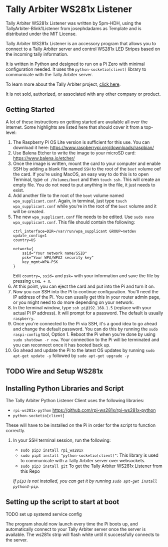 # Tally Arbiter WS281x Listener
Tally Arbiter WS281x Listener was written by 5pm-HDH, using the TallyArbiter-Blink1Listener from  josephdadams as Template and is distributed under the MIT License.

Tally Arbiter WS281x Listener is an accessory program that allows you to connect to a Tally Arbiter server and control WS281x LED Stripes based on the incoming tally information.

It is written in Python and designed to run on a Pi Zero with minimal configuration needed. It uses the `python-socketio[client]` library to communicate with the Tally Arbiter server.

To learn more about the Tally Arbiter project, [click here](http://github.com/josephdadams/tallyarbiter).

It is not sold, authorized, or associated with any other company or product.


## Getting Started
A lot of these instructions on getting started are available all over the internet. Some highlights are listed here that should cover it from a top-level:

1. The Raspberry Pi OS Lite version is sufficient for this use. You can download it here: https://www.raspberrypi.org/downloads/raspbian/
1. Use Balena Etcher to write the image to your microSD card: https://www.balena.io/etcher/
1. Once the image is written, mount the card to your computer and enable SSH by adding a blank file named `SSH` to the root of the `boot` volume oef the card. If you're using MacOS, an easy way to do this is to open Terminal, type `cd /Volumes/boot` and then `touch ssh`. This will create an empty file. You do not need to put anything in the file, it just needs to exist.
1. Add another file to the root of the `boot` volume named `wpa_supplicant.conf`. Again, in terminal, just type `touch wpa_supplicant.conf` while you're in the root of the `boot` volume and it will be created.
1. The new `wpa_supplicant.conf` file needs to be edited. Use `sudo nano wpa_supplicant.conf`. This file should contain the following:
	```
	ctrl_interface=DIR=/var/run/wpa_supplicant GROUP=netdev
	update_config=1
	country=US

	network={
		ssid="Your network name/SSID"
		psk="Your WPA/WPA2 security key"
		key_mgmt=WPA-PSK
	}
	```
	Edit `country=`, `ssid=` and `psk=` with your information and save the file by pressing `CTRL + X`.
1. At this point, you can eject the card and put into the Pi and turn it on.
1. Now you can SSH into the Pi to continue configuration. You'll need the IP address of the Pi. You can usually get this in your router admin page, or you might need to do more depending on your network.
1. In the terminal window, type `ssh pi@192.168.1.5` (replace with your actual Pi IP address). It will prompt for a password. The default is usually `raspberry`.
1. Once you're connected to the Pi via SSH, it's a good idea to go ahead and change the default password. You can do this by running the `sudo raspi-config` tool, Option 1. Reboot the Pi when you're done by using `sudo shutdown -r now`. Your connection to the Pi will be terminated and you can reconnect once it has booted back up.
1. Go ahead and update the Pi to the latest OS updates by running `sudo apt-get update -y` followed by `sudo apt-get upgrade -y`

## TODO Wire and Setup WS281x

## Installing Python Libraries and Script
The Tally Arbiter Python Listener Client uses the following libraries:
* `rpi-ws281x-python` https://github.com/rpi-ws281x/rpi-ws281x-python
* `python-socketio[client]`

These will have to be installed on the Pi in order for the script to function correctly.

1. In your SSH terminal session, run the following:
    * `sudo pip3 install rpi_ws281x`
    * `sudo pip3 install "python-socketio[client]"`: This library is used to communicate with a Tally Arbiter server over websockets.
    *  `sudo pip3 install git` To get the Tally Arbiter WS281x Listener from this Repo

    *If `pip3` is not installed, you can get it by running `sudo apt-get install python3-pip`.*




## Setting up the script to start at boot
TODO set up systemd service config  

The program should now launch every time the Pi boots up, and automatically connect to your Tally Arbiter server once the server is available. The ws281x strip will flash white until it successfully connects to the server.
